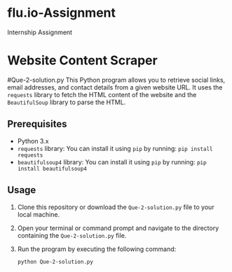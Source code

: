 # flu.io-Assignment
Internship Assignment

# Website Content Scraper
#Que-2-solution.py
This Python program allows you to retrieve social links, email addresses, and contact details from a given website URL. It uses the `requests` library to fetch the HTML content of the website and the `BeautifulSoup` library to parse the HTML.

## Prerequisites

- Python 3.x
- `requests` library: You can install it using `pip` by running: `pip install requests`
- `beautifulsoup4` library: You can install it using `pip` by running: `pip install beautifulsoup4`

## Usage

1. Clone this repository or download the `Que-2-solution.py` file to your local machine.

2. Open your terminal or command prompt and navigate to the directory containing the `Que-2-solution.py` file.

3. Run the program by executing the following command:

   ```sh
   python Que-2-solution.py
